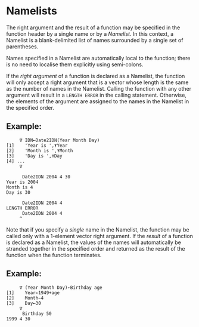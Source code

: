 # Namelists

The right argument and the result of a function may be specified in the function header by a single name or by a *Namelist*. In this context, a Namelist is a blank-delimited list of names surrounded by a single set of parentheses.

Names specified in a Namelist are automatically local to the function; there is no need to localise them explicitly using semi-colons.

If the *right argument* of a function is declared as a Namelist, the function will only accept a right argument that is a vector whose length is the same as the number of names in the Namelist. Calling the function with any other argument will result in a `LENGTH ERROR` in the calling statement. Otherwise, the elements of the argument are assigned to the names in the Namelist in the specified order.

## Example:
```apl
     ∇ IDN←Date2IDN(Year Month Day)
[1]    'Year is ',⍕Year
[2]    'Month is ',⍕Month
[3]    'Day is ',⍕Day
[4] ...
     ∇
 
      Date2IDN 2004 4 30
Year is 2004
Month is 4
Day is 30
 
      Date2IDN 2004 4
LENGTH ERROR
      Date2IDN 2004 4
     ^
```

Note that if you specify a *single* name in the Namelist, the function may be called only with a 1-element vector right argument. If the *result* of a function is declared as a Namelist, the values of the names will automatically be stranded together in the specified order and returned as the result of the function when the function terminates.

## Example:
```apl
     ∇ (Year Month Day)←Birthday age
[1]    Year←1949+age
[2]    Month←4
[3]    Day←30
     ∇
      Birthday 50
1999 4 30
```
